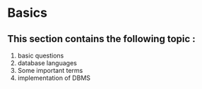 # Basics
## This section contains the following topic :
 
1. basic questions
2. database languages
3. Some important terms
4. implementation of DBMS